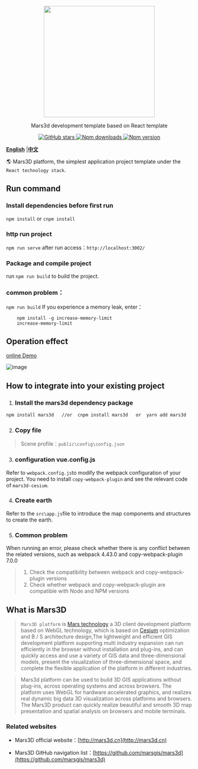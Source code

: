 <p align="center">
<img src="https://cdn.jsdelivr.net/gh/muyao1987/cdn/mars3d.cn/logo.png" width="300px" />
</p>

<p align="center">Mars3d development template based on React template</p>

<p align="center">
<a target="_black" href="https://github.com/marsgis/mars3d">
<img alt="GitHub stars" src="https://img.shields.io/github/stars/marsgis/mars3d?style=flat&logo=github">
</a>
<a target="_black" href="https://www.npmjs.com/package/mars3d">
<img alt="Npm downloads" src="https://img.shields.io/npm/dt/mars3d?style=flat&logo=npm">
</a>
<a target="_black" href="https://www.npmjs.com/package/mars3d">
<img alt="Npm version" src="https://img.shields.io/npm/v/mars3d.svg?style=flat&logo=npm&label=version"/>
</a>
</p>

 [**English**](./README_EN.md) |[**中文**](./README.md) 

 🌎 Mars3D platform, the simplest application project template under the `React technology stack`.
   


 
 

## Run command
 
### Install dependencies before first run
 `npm install` or `cnpm install`
 
### http run project
 `npm run serve`  after run access：`http://localhost:3002/` 

### Package and compile project
 run `npm run build` to build the project. 


### common problem：
 `npm run build` If you experience a memory leak, enter：
```
    npm install -g increase-memory-limit
    increase-memory-limit 
```

 
## Operation effect 
 [online Demo](http://mars3d.cn/project/vue-template/)  

 ![image](http://mars3d.cn/project/vue-template/screenshot.jpg)
 
 
  
## How to integrate into your existing project
1. ### Install the mars3d dependency package
```bash
npm install mars3d   //or  cnpm install mars3d   or  yarn add mars3d
```

2. ### Copy file
 > Scene profile：`public\config\config.json`
  

3. ### configuration vue.config.js 
  Refer to `webpack.config.js`to modify the webpack configuration of your project. You need to install `copy-webpack-plugin` and see the relevant code of `mars3d-cesium`.

4. ### Create earth 
 Refer to the `src\app.js`file to introduce the map components and structures to create the earth. 


5. ### Common problem
 When running an error, please check whether there is any conflict between the related versions, such as webpack 4.43.0 and copy-webpack-plugin 7.0.0

  >1. Check the compatibility between webpack and copy-webpack-plugin versions
  >2. Check whether webpack and copy-webpack-plugin are compatible with Node and NPM versions
 

## What is Mars3D 
>  `Mars3D platform` is [Mars technology](http://marsgis.cn/) a 3D client development platform based on WebGL technology, which is based on [Cesium](https://cesium.com/cesiumjs/) optimization and B / S architecture design,The lightweight and efficient GIS development platform supporting multi industry expansion can run efficiently in the browser without installation and plug-ins, and can quickly access and use a variety of GIS data and three-dimensional models, present the visualization of three-dimensional space, and complete the flexible application of the platform in different industries.

 > Mars3d platform can be used to build 3D GIS applications without plug-ins, across operating systems and across browsers. The platform uses WebGL for hardware accelerated graphics, and realizes real dynamic big data 3D visualization across platforms and browsers. The Mars3D product can quickly realize beautiful and smooth 3D map presentation and spatial analysis on browsers and mobile terminals.

### Related websites 
- Mars3D official website：[http://mars3d.cn](http://mars3d.cn)  

- Mars3D GitHub navigation list：[https://github.com/marsgis/mars3d](https://github.com/marsgis/mars3d)





